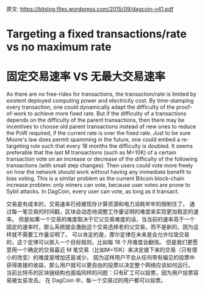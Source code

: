 原文: https://bitslog.files.wordpress.com/2015/09/dagcoin-v41.pdf  

# Targeting a fixed transactions/rate vs no maximum rate
# 固定交易速率 VS 无最大交易速率

As there are no free-rides for transactions, the transaction/rate is limited by existent deployed computing power and electricity cost.
By time-stamping every transaction, one could dynamically adapt the difficulty of the proof-of-work to achieve more fixed rate.
But if the difficulty of a transactions depends on the difficulty of the parent transactions, then there may be incentives to choose old parent transactions instead of new ones to reduce the PoW required, if the current rate is over the fixed rate.
Just to be sure Moore's law does permit spamming in the future, one could embed a re-targeting rule such that every 18 months the difficulty is doubled.
It seems preferable that the last M transactions (such as M=10K) of a certain transaction vote on an increase or decrease of the difficulty of the following transactions (with small step changes).
Then users could vote more freely on how the network should work without having any immediate benefit to bias voting.
This is a similar problem as the current Bitcoin block-chain increase problem: only miners can vote, because user votes are prone to Sybil attacks.
In DagCoin, every user can vote, as long as it transact.
 
交易是有成本的，交易速率已经被现存计算资源和电力消耗牢牢的限制住了。
通过每一笔交易的时间戳，区块会动态地调整工作量证明的难度来实现更加稳定的速率。
但是如果一个交易的难度取决于它父交易难度的话，当当前的速率高于一个固定的速率时，那么系统就会激励这个交易选择老的父交易，而不是新的，因为这样就不需要工作量证明了。
可以肯定的是，摩尔定律在未来是会允许垃圾交易的，这个定律可以嵌入一个目标规则，比如每 18 个月难度会翻倍。
但是我们更愿意用一个确定的交易最近 M 笔交易（比如M=10K）来决定接下来的交易（只有很小的改变）的难度是增加还是减少。
因为这样用户不会从任何带有偏见的投票中获得直接的收益，那么用户就可以更自由的投票以决定整个网络应该如何运行。
当前比特币的区块链结构也面临同样的问题：只有矿工可以投票，因为用户投票容易被女巫攻击。
在 DagCoin 中，每一个交易过的用户都可以投票。

